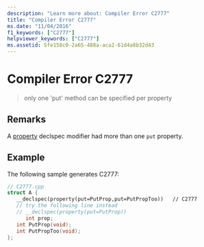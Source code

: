 ```yaml
---
description: "Learn more about: Compiler Error C2777"
title: "Compiler Error C2777"
ms.date: "11/04/2016"
f1_keywords: ["C2777"]
helpviewer_keywords: ["C2777"]
ms.assetid: 5fe158c0-2a65-488a-aca2-61d4a8b32d43
---
```

# Compiler Error C2777

> only one 'put' method can be specified per property

## Remarks

A [property](../../cpp/property-cpp.md) declspec modifier had more than one `put` property.

## Example

The following sample generates C2777:

```cpp
// C2777.cpp
struct A {
   __declspec(property(put=PutProp,put=PutPropToo))   // C2777
   // try the following line instead
   // __declspec(property(put=PutProp))
      int prop;
   int PutProp(void);
   int PutPropToo(void);
};
```
